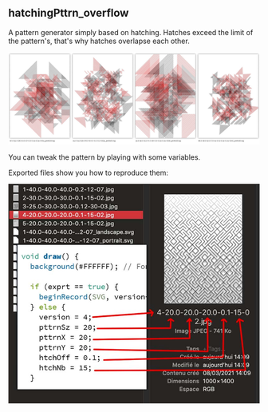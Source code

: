 ## hatchingPttrn_overflow  
A pattern generator simply based on hatching.
Hatches exceed the limit of the pattern's, that's why hatches overlapse each other.

![](../src/hatchingPttrn_overflow_versions.jpg)   

You can tweak the pattern by playing with some variables.   
  
Exported files show you how to reproduce them:    
  
![](../src/hatchingPttrn_maze_files.jpg)
